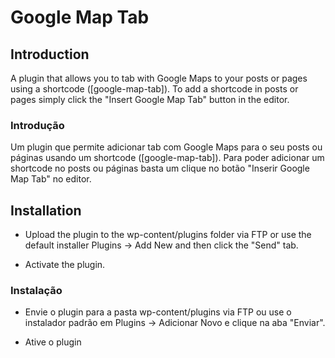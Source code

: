 Google Map Tab
==============

## Introduction ##

A plugin that allows you to tab with Google Maps to your posts or pages using a shortcode ([google-map-tab]). 
To add a shortcode in posts or pages simply click the "Insert Google Map Tab" button in the editor.

### Introdução ###

Um plugin que permite adicionar tab com Google Maps para o seu posts ou páginas usando um shortcode ([google-map-tab]). 
Para poder adicionar um shortcode no posts ou páginas basta um clique no botão "Inserir Google Map Tab" no editor.

## Installation ## 

* Upload the plugin to the wp-content/plugins folder via FTP or use the default installer Plugins -> Add New and then click the "Send" tab. 

* Activate the plugin.

### Instalação ###

* Envie o plugin para a pasta wp-content/plugins via FTP ou use o instalador padrão em Plugins -> Adicionar Novo e clique na aba "Enviar".

* Ative o plugin
